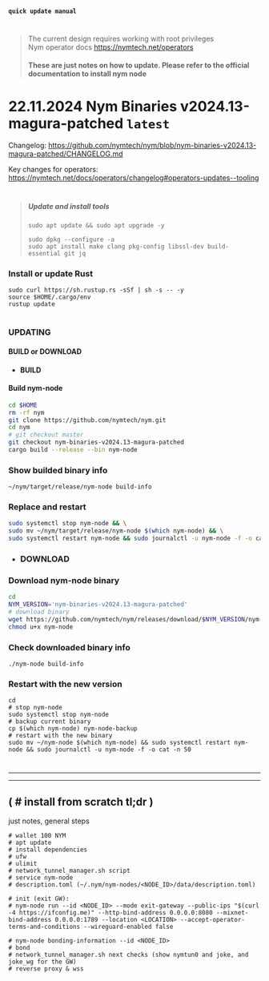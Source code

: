 #### `quick update manual`
#
<!-- ########################################################################################################## DEL
> 
> **NM** - Nym node: mixnode mode    
> **GW** - Nym node: gateway mode
########################################################################################################## DEL -->

> The current design requires working with root privileges    
> Nym operator docs https://nymtech.net/operators    
> #### These are just notes on how to update. Please refer to the official documentation to install nym node


# 22.11.2024 Nym Binaries v2024.13-magura-patched `latest`
Changelog: https://github.com/nymtech/nym/blob/nym-binaries-v2024.13-magura-patched/CHANGELOG.md

Key changes for operators:
https://nymtech.net/docs/operators/changelog#operators-updates--tooling

#

> ##### Update and install tools
> ```
> sudo apt update && sudo apt upgrade -y
> ```
> ```
> sudo dpkg --configure -a
> sudo apt install make clang pkg-config libssl-dev build-essential git jq
> ```

### Install or update Rust
```
sudo curl https://sh.rustup.rs -sSf | sh -s -- -y
source $HOME/.cargo/env
rustup update
```

#

### UPDATING
#### BUILD or DOWNLOAD

- #### BUILD
#### Build nym-node
```bash
cd $HOME
rm -rf nym
git clone https://github.com/nymtech/nym.git
cd nym
# git checkout master
git checkout nym-binaries-v2024.13-magura-patched
cargo build --release --bin nym-node
```

### Show builded binary info
```
~/nym/target/release/nym-node build-info
```

<!--
git checkout release/ v 1_1_15
-->

### Replace and restart
```bash
sudo systemctl stop nym-node && \
sudo mv ~/nym/target/release/nym-node $(which nym-node) && \
sudo systemctl restart nym-node && sudo journalctl -u nym-node -f -o cat
```
- ### DOWNLOAD
### Download nym-node binary
```sh
cd
NYM_VERSION='nym-binaries-v2024.13-magura-patched'
# download binary
wget https://github.com/nymtech/nym/releases/download/$NYM_VERSION/nym-node
chmod u+x nym-node
```

### Check downloaded binary info
```
./nym-node build-info
```

### Restart with the new version
```
cd
# stop nym-node
sudo systemctl stop nym-node
# backup current binary
cp $(which nym-node) nym-node-backup
# restart with the new binary
sudo mv ~/nym-node $(which nym-node) && sudo systemctl restart nym-node && sudo journalctl -u nym-node -f -o cat -n 50
```


<!-- ########################################################################################################## TO DELETE -----------------------------------
### Change mixnode version to the 1.1.9-1 in the Nym Wallet (Bonding - Node Settings section)

#

### 🟢 **GW UPDATING**
### Build nym-node
```
cd $HOME
rm -rf nym
git clone https://github.com/nymtech/nym.git
cd nym
# git checkout master
git checkout nym-binaries-v2024.13-magura-patched
cargo build --release --bin nym-node
```

### Replace and restart
```bash
sudo systemctl stop nym-node && \
sudo mv ~/nym/target/release/nym-node $(which nym-node) && \
sudo systemctl restart nym-node && sudo journalctl -u nym-node -f -o cat
```

### Change version to 1.1.9-1 in the Nym Wallet
Menu Bonding -> Gateway Settings    
> ![](https://github.com/toolfun/_pics/blob/988df446b0c9c368b68d03503a56b8b74362b505/gwsett.jpg)    
> ![](https://github.com/toolfun/_pics/blob/988df446b0c9c368b68d03503a56b8b74362b505/gwsett2.jpg)    

########################################################################################################## ---- TO DELETE ---------------------------------- -->


#
#
#
____
____

<!--------------------- install from scratch tl;dr
#### install from scratch tl;dr
```jason
wallet 100 NYM
apt update
install dependencies
ufw
ulimit
network_tunnel_manager.sh script

init (exit GW mode):
./nym-node run --id <NODE_ID> --mode exit-gateway --public-ips "$(curl -4 https://ifconfig.me)" --http-bind-address 0.0.0.0:8080 --mixnet-bind-address 0.0.0.0:1789 --location <LOCATION> --accept-operator-terms-and-conditions --wireguard-enabled false

service nym-node
nym-node bonding-information --id <NODE_ID>
bond

network_tunnel_manager.sh next checks (show nymtun0 and joke)
```
---------------------install from scratch tl;dr  -->

## ( # install from scratch tl;dr )
just notes, general steps
```
# wallet 100 NYM
# apt update
# install dependencies
# ufw
# ulimit
# network_tunnel_manager.sh script
# service nym-node
# description.toml (~/.nym/nym-nodes/<NODE_ID>/data/description.toml)

# init (exit GW):
# nym-node run --id <NODE_ID> --mode exit-gateway --public-ips "$(curl -4 https://ifconfig.me)" --http-bind-address 0.0.0.0:8080 --mixnet-bind-address 0.0.0.0:1789 --location <LOCATION> --accept-operator-terms-and-conditions --wireguard-enabled false

# nym-node bonding-information --id <NODE_ID>
# bond
# network_tunnel_manager.sh next checks (show nymtun0 and joke, and joke_wg for the GW)
# reverse proxy & wss
```




<!-- ######################################### Service #############
--------------- with wg enabled
```
sudo tee <<EOF >/dev/null /etc/systemd/system/nym-node.service
[Unit]
Description=Nym_node_exgw

[Service]
User=$USER
ExecStart=/usr/local/bin/nym-node run --id <NODE_ID> --mode exit-gateway --accept-operator-terms-and-conditions --wireguard-enabled true
KillSignal=SIGINT
Restart=on-failure
RestartSec=5
StartLimitInterval=350
StartLimitBurst=20
LimitNOFILE=65535

[Install]
WantedBy=multi-user.target
EOF
```


```
sudo tee <<EOF >/dev/null /etc/systemd/system/nym-node.service
[Unit]
Description=Nym-node-mixnode

[Service]
User=$USER
ExecStart=/usr/local/bin/nym-node run --id <NODE_ID> --mode mixnode --deny-init --public-ips <IPv4> --accept-operator-terms-and-conditions
KillSignal=SIGINT
Restart=on-failure
RestartSec=10
StartLimitInterval=350
StartLimitBurst=10
LimitNOFILE=65535

[Install]
WantedBy=multi-user.target
EOF
```

NG:
```
sudo tee <<EOF >/dev/null /etc/systemd/system/nym-node.service
[Unit]
Description=Nym Mixnode

[Service]
User=$USER
ExecStart=/usr/local/bin/nym-mixnode run --id '$node_id'
KillSignal=SIGINT
Restart=on-failure
RestartSec=30
StartLimitInterval=350
StartLimitBurst=10
LimitNOFILE=65535

[Install]
WantedBy=multi-user.target
EOF
```


######################################### Service ############# -->


<!-- ---------------------------- node move
  copy old server
nym-nodes dir, service file

update
ulimit
ufw

  change on new server (dir names if needed and config.toml)
node ID - if needed
node path - if the username has been changed
[example /home/<USERNAME>/.nym/nym-nodes/<NODE-ID>/data/x25519_noise.pub]
IP
Location - if changed

----------------------------- node move -->


<!-- ---------------------------- Download nym-node binary and run
cd ~/
# download binary
NYM_VERSION='nym-binaries-v2024.11-wedel'
wget https://github.com/nymtech/nym/releases/download/$NYM_VERSION/nym-node
chmod u+x nym-node
# stop nym-node
sudo systemctl stop nym-node
# backup current binary
cp $(which nym-node) nym-node-backup
# restart with new binary
sudo mv ~/nym-node $(which nym-node) && sudo systemctl restart nym-node && sudo journalctl -u nym-node -f -o cat -n 50

#
#

# Reverse #
# stop nym-node
sudo systemctl stop nym-node
# copy backup binary back
cp nym-node-backup $(which nym-node)
# restart with new binary
sudo systemctl restart nym-node && sudo journalctl -u nym-node -f -o cat -n 50
----------------------------- Download nym-node binary and run -->

